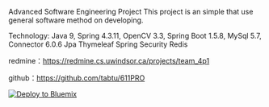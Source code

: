 Advanced Software Engineering Project This project is an simple that use general software method on developing.

Technology:
    Java 9, 
    Spring 4.3.11, 
    OpenCV 3.3,
    Spring Boot 1.5.8,
    MySql 5.7, Connector 6.0.6
    Jpa
    Thymeleaf
    Spring Security
    Redis

redmine：https://redmine.cs.uwindsor.ca/projects/team_4p1

github：https://github.com/tabtu/611PRO

<a href="https://bluemix.net/deploy?repository=<https://github.com/tabtu/611PRO>&branch=<master>"><img src="https://bluemix.net/deploy/button_x2.png" alt="Deploy to Bluemix"></a>
